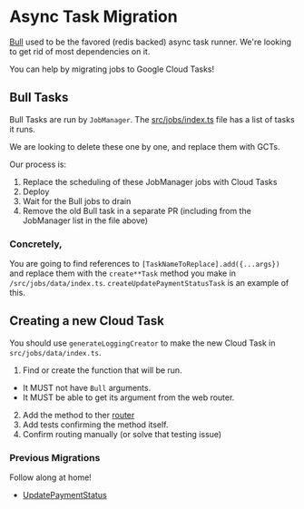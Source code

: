 # Async Task Migration

[Bull](https://github.com/OptimalBits/bull) used to be the favored (redis backed) async task runner.  We're looking to get rid of most dependencies on it.

You can help by migrating jobs to Google Cloud Tasks!

## Bull Tasks

Bull Tasks are run by `JobManager`. The [src/jobs/index.ts](./src/jobs/index.ts) file has a list of tasks it runs.

We are looking to delete these one by one, and replace them with GCTs.

Our process is:

1. Replace the scheduling of these JobManager jobs with Cloud Tasks
2. Deploy
3. Wait for the Bull jobs to drain
4. Remove the old Bull task in a separate PR (including from the JobManager list in the file above)

### Concretely, 

You are going to find references to `[TaskNameToReplace].add({...args})` and replace them with the `create**Task` method you make in `/src/jobs/data/index.ts`.  `createUpdatePaymentStatusTask` is an example of this.

## Creating a new Cloud Task

You should use `generateLoggingCreator` to make the new Cloud Task in `src/jobs/data/index.ts`.

1. Find or create the function that will be run.  
  - It MUST not have `Bull` arguments. 
  - It MUST be able to get its argument from the web router. 
2. Add the method to ther [router](./src/services/task-handler/router.ts)
3. Add tests confirming the method itself.
4. Confirm routing manually (or solve that testing issue)

### Previous Migrations

Follow along at home!

- [UpdatePaymentStatus](https://github.com/dave-inc/node-api/commit/44f492bcf4049fe83817376d5889afa2613d0d70)
